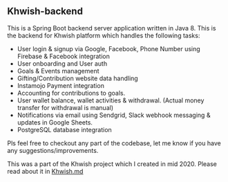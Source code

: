 ## Khwish-backend
This is a Spring Boot backend server application written in Java 8.
This is the backend for Khwish platform which handles the following tasks:
- User login & signup via Google, Facebook, Phone Number using Firebase & Facebook integration 
- User onboarding and User auth
- Goals & Events management
- Gifting/Contribution website data handling
- Instamojo Payment integration
- Accounting for contributions to goals.
- User wallet balance, wallet activities & withdrawal. (Actual money transfer for withdrawal is manual)
- Notifications via email using Sendgrid, Slack webhook messaging & updates in Google Sheets.
- PostgreSQL database integration

Pls feel free to checkout any part of the codebase, let me know if you have any suggestions/improvements.

This was a part of the Khwish project which I created in mid 2020. Please read about it in [Khwish.md](https://gist.github.com/2sjha/b9012f396290bf3b8ebfc2b89fcd01c4)